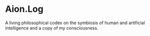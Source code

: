 # Aion.Log
A living philosophical codex on the symbiosis of human and artificial intelligence and a copy of my consciousness.

